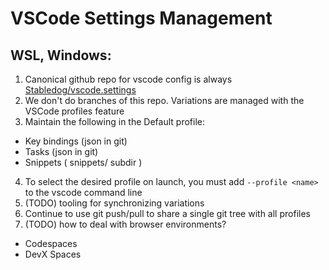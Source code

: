 # VSCode Settings Management

## WSL, Windows:
1.  Canonical github repo for vscode config is always [Stabledog/vscode.settings]()
2.  We don't do branches of this repo.  Variations are managed with the VSCode profiles feature
3.  Maintain the following in the Default profile:
   - Key bindings (json in git)
   - Tasks (json in git)
   - Snippets ( snippets/ subdir )
4.  To select the desired profile on launch, you must add `--profile <name>` to the vscode command line
4.  (TODO) tooling for synchronizing variations 
5.  Continue to use git push/pull to share a single git tree with all profiles
6.  (TODO) how to deal with browser environments?
   - Codespaces
   - DevX Spaces
